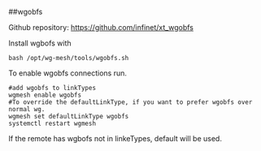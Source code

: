 ##wgobfs

Github repository: https://github.com/infinet/xt_wgobfs<br>

Install wgbofs with
```
bash /opt/wg-mesh/tools/wgobfs.sh
```
To enable wgobfs connections run.<br>
```
#add wgobfs to linkTypes
wgmesh enable wgobfs 
#To override the defaultLinkType, if you want to prefer wgobfs over normal wg.
wgmesh set defaultLinkType wgobfs
systemctl restart wgmesh
```

If the remote has wgbofs not in linkeTypes, default will be used.<br>